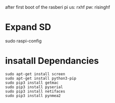 after first boot of the rasberi pi 
us: rxhf
pw: risinghf

# Expand SD
sudo raspi-config

# insatall Dependancies
```
sudo apt-get install screen
sudo apt-get install python3-pip
sudo pip3 install getmac
sudo pip3 install pyserial
sudo pip3 install netifaces
sudo pip3 install pynmea2
```
